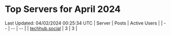 # Top Servers for April 2024
Last Updated: 04/02/2024 00:25:34 UTC
| Server | Posts | Active Users |
| -- | -- | -- |
| [techhub.social](https://techhub.social/tags/PowerShell) | 3 | 3 |
